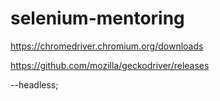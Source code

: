 # selenium-mentoring

https://chromedriver.chromium.org/downloads

https://github.com/mozilla/geckodriver/releases

--headless;